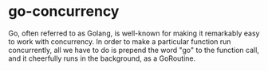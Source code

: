 # go-concurrency
Go, often referred to as Golang, is well-known for making it remarkably easy to work with concurrency. In order to make a particular function run concurrently, all we have to do is prepend the word "go" to the function call, and it cheerfully runs in the background, as a GoRoutine.
